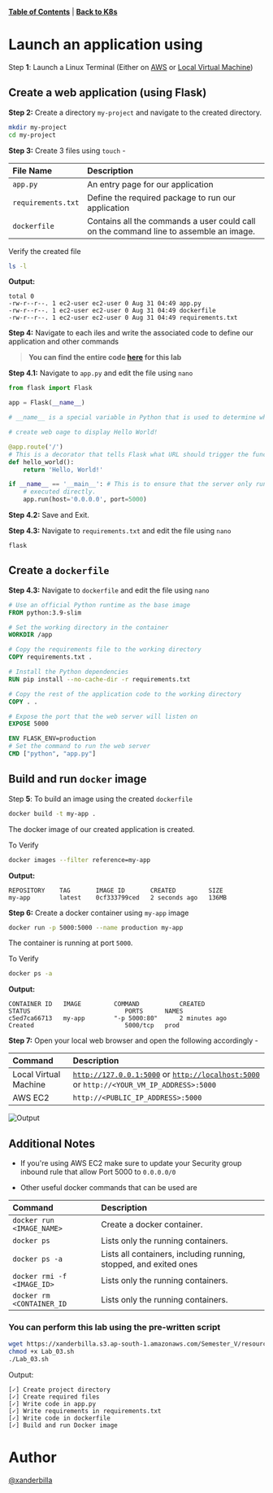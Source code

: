 [**Table of Contents**](https://github.com/xanderbilla/ExamPrep-AWS/blob/main/README.md) | [**Back to K8s**](https://github.com/xanderbilla/ExamPrep-AWS/blob/main/__Docs/K8s/index.md)


# Launch an application using 

Step **1**: Launch a Linux Terminal (Either on [AWS](https://github.com/xanderbilla/ExamPrep-AWS/blob/main/__Docs/K8s/pages/K8s_L01_Installing_Prequisite.md) or [Local Virtual Machine](https://github.com/xanderbilla/ExamPrep-AWS/blob/main/__Docs/K8s/pages/K8s_L02_Setting_MicroK8s_using_on_AWS.md))

## Create a web application (using Flask)

**Step 2:** Create a directory `my-project` and navigate to the created directory.

```bash
mkdir my-project
cd my-project
```

**Step 3:** Create 3 files using `touch` - 

| File Name        | Description                           | 
| :--------------- | :----------------------------------- | 
| `app.py`           | An entry page for our application |
| `requirements.txt` | Define the required package to run our application |
| `dockerfile`       | Contains all the commands a user could call on the command line to assemble an image.|

Verify the created file

```bash
ls -l
```

**Output:**

```
total 0
-rw-r--r--. 1 ec2-user ec2-user 0 Aug 31 04:49 app.py
-rw-r--r--. 1 ec2-user ec2-user 0 Aug 31 04:49 dockerfile
-rw-r--r--. 1 ec2-user ec2-user 0 Aug 31 04:49 requirements.txt
```

**Step 4:** Navigate to each iles and write the associated code to define our application and other commands

> **You can find the entire code [here](https://github.com/xanderbilla/ExamPrep-AWS/tree/main/assets/CSE363labs/Lab_03/my-project) for this lab**

**Step 4.1:** Navigate to `app.py` and edit the file using `nano` 

```py
from flask import Flask

app = Flask(__name__)

# __name__ is a special variable in Python that is used to determine whether the script is being run on its own or being imported from another module.

# create web oage to display Hello World!

@app.route('/') 
# This is a decorator that tells Flask what URL should trigger the function that follows it.
def hello_world():
    return 'Hello, World!'

if __name__ == '__main__': # This is to ensure that the server only runs if the script is 
    # executed directly.
    app.run(host='0.0.0.0', port=5000)
```

**Step 4.2:** Save and Exit.

**Step 4.3:** Navigate to `requirements.txt` and edit the file using `nano`

```requirements
flask
```
## Create a `dockerfile`

**Step 4.3:** Navigate to `dockerfile` and edit the file using `nano`

```dockerfile
# Use an official Python runtime as the base image
FROM python:3.9-slim

# Set the working directory in the container
WORKDIR /app

# Copy the requirements file to the working directory
COPY requirements.txt .

# Install the Python dependencies
RUN pip install --no-cache-dir -r requirements.txt

# Copy the rest of the application code to the working directory
COPY . .

# Expose the port that the web server will listen on
EXPOSE 5000

ENV FLASK_ENV=production
# Set the command to run the web server
CMD ["python", "app.py"]
```
## Build and run `docker` image

Step **5**: To build an image using the created `dockerfile`

```bash
docker build -t my-app .
```

The docker image of our created application is created.

To Verify

```bash
docker images --filter reference=my-app
```

**Output:**

```
REPOSITORY    TAG       IMAGE ID       CREATED         SIZE
my-app        latest    0cf333799ced   2 seconds ago   136MB
```

**Step 6:** Create a docker container using `my-app` image

```bash
docker run -p 5000:5000 --name production my-app
```

The container is running at port `5000`.

To Verify

```bash
docker ps -a
```

**Output:**

```
CONTAINER ID   IMAGE         COMMAND           CREATED              STATUS                          PORTS      NAMES
c5ed7ca66713   my-app        "-p 5000:80"      2 minutes ago        Created                         5000/tcp   prod
```

**Step 7:** Open your local web browser and open the following accordingly - 

| Command          | Description                           | 
| :--------------- | :------------------------------------ |
| Local Virtual Machine | [`http://127.0.0.1:5000`](http://127.0.0.1:5000) or [`http://localhost:5000`](http://localhost:5000) or `http://<YOUR_VM_IP_ADDRESS>:5000` |
| AWS EC2         | `http://<PUBLIC_IP_ADDRESS>:5000` |

![Output](https://xanderbilla.s3.ap-south-1.amazonaws.com/Semester_V/__assets/K8s_L03_Step_7.png)

## Additional Notes

- If you're using AWS EC2 make sure to update your Security group inbound rule that allow Port 5000 to `0.0.0.0/0`

- Other useful docker commands that can be used are 

| Command          | Description                           | 
| :--------------- | :------------------------------------ |
| `docker run <IMAGE_NAME>`      | Create a docker container.
| `docker ps`      | Lists only the running containers.
| `docker ps -a`   | Lists all containers, including running, stopped, and exited ones |
| `docker rmi -f <IMAGE_ID>`     | Lists only the running containers.
| `docker rm <CONTAINER_ID`      | Lists only the running containers.

### You can perform this lab using the pre-written script

```bash
wget https://xanderbilla.s3.ap-south-1.amazonaws.com/Semester_V/resources/Lab_03.sh > /dev/null 2>&1
chmod +x Lab_03.sh
./Lab_03.sh
```

Output:

```
[✓] Create project directory
[✓] Create required files
[✓] Write code in app.py
[✓] Write requirements in requirements.txt
[✓] Write code in dockerfile
[✓] Build and run Docker image
```

# Author

[@xanderbilla](https://github.com/xanderbilla)
